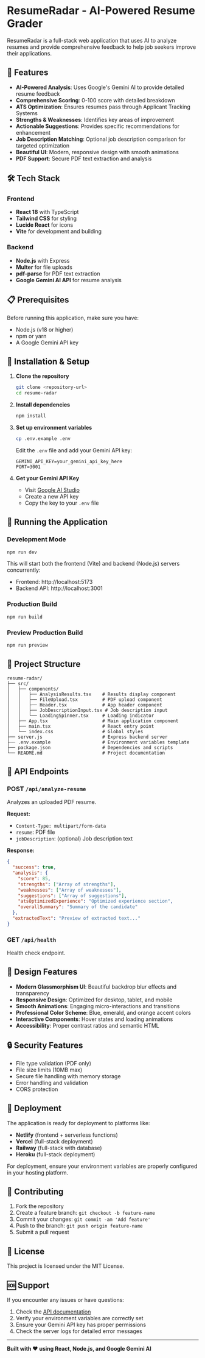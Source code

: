 # ResumeRadar - AI-Powered Resume Grader

ResumeRadar is a full-stack web application that uses AI to analyze resumes and provide comprehensive feedback to help job seekers improve their applications.

## 🚀 Features

- **AI-Powered Analysis**: Uses Google's Gemini AI to provide detailed resume feedback
- **Comprehensive Scoring**: 0-100 score with detailed breakdown
- **ATS Optimization**: Ensures resumes pass through Applicant Tracking Systems
- **Strengths & Weaknesses**: Identifies key areas of improvement
- **Actionable Suggestions**: Provides specific recommendations for enhancement
- **Job Description Matching**: Optional job description comparison for targeted optimization
- **Beautiful UI**: Modern, responsive design with smooth animations
- **PDF Support**: Secure PDF text extraction and analysis

## 🛠 Tech Stack

### Frontend
- **React 18** with TypeScript
- **Tailwind CSS** for styling
- **Lucide React** for icons
- **Vite** for development and building

### Backend
- **Node.js** with Express
- **Multer** for file uploads
- **pdf-parse** for PDF text extraction
- **Google Gemini AI API** for resume analysis

## 📋 Prerequisites

Before running this application, make sure you have:

- Node.js (v18 or higher)
- npm or yarn
- A Google Gemini API key

## 🔧 Installation & Setup

1. **Clone the repository**
   ```bash
   git clone <repository-url>
   cd resume-radar
   ```

2. **Install dependencies**
   ```bash
   npm install
   ```

3. **Set up environment variables**
   ```bash
   cp .env.example .env
   ```
   
   Edit the `.env` file and add your Gemini API key:
   ```env
   GEMINI_API_KEY=your_gemini_api_key_here
   PORT=3001
   ```

4. **Get your Gemini API Key**
   - Visit [Google AI Studio](https://makersuite.google.com/app/apikey)
   - Create a new API key
   - Copy the key to your `.env` file

## 🚀 Running the Application

### Development Mode
```bash
npm run dev
```

This will start both the frontend (Vite) and backend (Node.js) servers concurrently:
- Frontend: http://localhost:5173
- Backend API: http://localhost:3001

### Production Build
```bash
npm run build
```

### Preview Production Build
```bash
npm run preview
```

## 📁 Project Structure

```
resume-radar/
├── src/
│   ├── components/
│   │   ├── AnalysisResults.tsx    # Results display component
│   │   ├── FileUpload.tsx         # PDF upload component
│   │   ├── Header.tsx             # App header component
│   │   ├── JobDescriptionInput.tsx # Job description input
│   │   └── LoadingSpinner.tsx     # Loading indicator
│   ├── App.tsx                    # Main application component
│   ├── main.tsx                   # React entry point
│   └── index.css                  # Global styles
├── server.js                      # Express backend server
├── .env.example                   # Environment variables template
├── package.json                   # Dependencies and scripts
└── README.md                      # Project documentation
```

## 🔌 API Endpoints

### POST `/api/analyze-resume`
Analyzes an uploaded PDF resume.

**Request:**
- `Content-Type: multipart/form-data`
- `resume`: PDF file
- `jobDescription`: (optional) Job description text

**Response:**
```json
{
  "success": true,
  "analysis": {
    "score": 85,
    "strengths": ["Array of strengths"],
    "weaknesses": ["Array of weaknesses"],
    "suggestions": ["Array of suggestions"],
    "atsOptimizedExperience": "Optimized experience section",
    "overallSummary": "Summary of the candidate"
  },
  "extractedText": "Preview of extracted text..."
}
```

### GET `/api/health`
Health check endpoint.

## 🎨 Design Features

- **Modern Glassmorphism UI**: Beautiful backdrop blur effects and transparency
- **Responsive Design**: Optimized for desktop, tablet, and mobile
- **Smooth Animations**: Engaging micro-interactions and transitions
- **Professional Color Scheme**: Blue, emerald, and orange accent colors
- **Interactive Components**: Hover states and loading animations
- **Accessibility**: Proper contrast ratios and semantic HTML

## 🔒 Security Features

- File type validation (PDF only)
- File size limits (10MB max)
- Secure file handling with memory storage
- Error handling and validation
- CORS protection

## 🚀 Deployment

The application is ready for deployment to platforms like:
- **Netlify** (frontend + serverless functions)
- **Vercel** (full-stack deployment)
- **Railway** (full-stack with database)
- **Heroku** (full-stack deployment)

For deployment, ensure your environment variables are properly configured in your hosting platform.

## 🤝 Contributing

1. Fork the repository
2. Create a feature branch: `git checkout -b feature-name`
3. Commit your changes: `git commit -am 'Add feature'`
4. Push to the branch: `git push origin feature-name`
5. Submit a pull request

## 📄 License

This project is licensed under the MIT License.

## 🆘 Support

If you encounter any issues or have questions:

1. Check the [API documentation](https://ai.google.dev/gemini-api/docs)
2. Verify your environment variables are correctly set
3. Ensure your Gemini API key has proper permissions
4. Check the server logs for detailed error messages

---

**Built with ❤️ using React, Node.js, and Google Gemini AI**